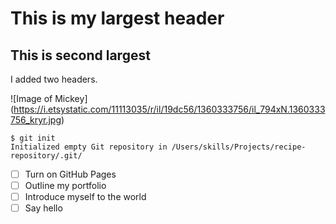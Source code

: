 # This is my largest header
## This is second largest

I added two headers.

![Image of Mickey] (https://i.etsystatic.com/11113035/r/il/19dc56/1360333756/il_794xN.1360333756_kryr.jpg)

```
$ git init
Initialized empty Git repository in /Users/skills/Projects/recipe-repository/.git/
```

- [ ] Turn on GitHub Pages
- [ ] Outline my portfolio
- [ ] Introduce myself to the world
- [ ] Say hello
